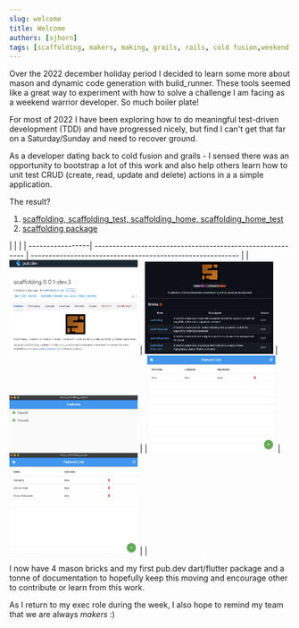 ```yaml
---
slug: welcome
title: Welcome
authors: [sjhorn]
tags: [scaffolding, makers, making, grails, rails, cold fusion,weekend warrior developer]
---
```


Over the 2022 december holiday period I decided to learn some more about mason and dynamic code generation with build_runner. These tools seemed like a great way to experiment with how to solve a challenge I am facing as a weekend warrior developer. So much boiler plate!

For most of 2022 I have been exploring how to do meaningful test-driven development (TDD) and have progressed nicely, but find I can't get that far on a Saturday/Sunday and need to recover ground. 

As a developer dating back to cold fusion and grails - I sensed there was an opportunity to bootstrap a lot of this work and also help others learn how to unit test CRUD (create, read, update and delete) actions in a a simple application. 

The result?

1. [scaffolding, scaffolding_test, scaffolding_home, scaffolding_home_test](https://github.com/mason_bricks)
1. [scaffolding package](https://pub.dev/packages/scaffolding)

|  |  |
| -----------------| ---------------------------------------------------------- | ---------------------------------------------------------- |
| <img src="img/package.png" width="230"/> | <img src="img/bricks.png" width="230"/> | <img src="img/home_2feature_scaffold.png" width="230"/> |
|<img src="img/feature1.png" width="230"/> | <img src="img/feature2.png" width="230"/> | |

I now have 4 mason bricks and my first pub.dev dart/flutter package and a tonne of documentation to hopefully keep this moving and encourage other to contribute or learn from this work. 

As I return to my exec role during the week, I also hope to remind my team that we are always *makers* :) 